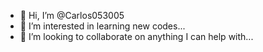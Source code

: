 - 👋 Hi, I’m @Carlos053005
- 👀 I’m interested in learning new codes...
- 💞️ I’m looking to collaborate on anything I can help with...

<!---
Carlos053005/Carlos053005 is a ✨ special ✨ repository because its `README.md` (this file) appears on your GitHub profile.
You can click the Preview link to take a look at your changes.
--->
